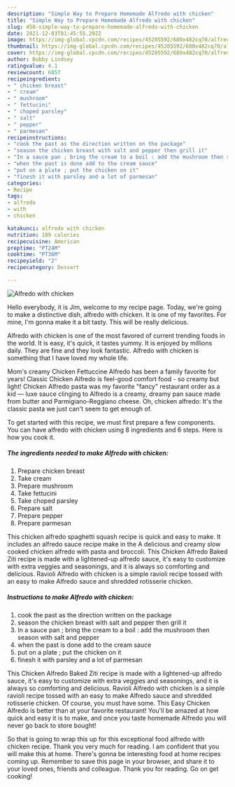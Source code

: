 ```yaml
---
description: "Simple Way to Prepare Homemade Alfredo with chicken"
title: "Simple Way to Prepare Homemade Alfredo with chicken"
slug: 458-simple-way-to-prepare-homemade-alfredo-with-chicken
date: 2021-12-03T01:45:55.292Z
image: https://img-global.cpcdn.com/recipes/45285592/680x482cq70/alfredo-with-chicken-recipe-main-photo.jpg
thumbnail: https://img-global.cpcdn.com/recipes/45285592/680x482cq70/alfredo-with-chicken-recipe-main-photo.jpg
cover: https://img-global.cpcdn.com/recipes/45285592/680x482cq70/alfredo-with-chicken-recipe-main-photo.jpg
author: Bobby Lindsey
ratingvalue: 4.1
reviewcount: 6857
recipeingredient:
- " chicken breast"
- " cream"
- " mushroom"
- " fettucini"
- " choped parsley"
- " salt"
- " pepper"
- " parmesan"
recipeinstructions:
- "cook the past as the direction written on the package"
- "season the chicken breast with salt and pepper then grill it"
- "In a sauce pan ; bring the cream to a boil : add the mushroom then season with salt and pepper"
- "when the past is done add to the cream sauce"
- "put on a plate ; put the chicken on it"
- "finesh it with parsley and a lot of parmesan"
categories:
- Recipe
tags:
- alfredo
- with
- chicken

katakunci: alfredo with chicken 
nutrition: 189 calories
recipecuisine: American
preptime: "PT24M"
cooktime: "PT36M"
recipeyield: "2"
recipecategory: Dessert

---
```



![Alfredo with chicken](https://img-global.cpcdn.com/recipes/45285592/680x482cq70/alfredo-with-chicken-recipe-main-photo.jpg)

Hello everybody, it is Jim, welcome to my recipe page. Today, we're going to make a distinctive dish, alfredo with chicken. It is one of my favorites. For mine, I'm gonna make it a bit tasty. This will be really delicious.

Alfredo with chicken is one of the most favored of current trending foods in the world. It is easy, it's quick, it tastes yummy. It is enjoyed by millions daily. They are fine and they look fantastic. Alfredo with chicken is something that I have loved my whole life.

Mom&#39;s creamy Chicken Fettuccine Alfredo has been a family favorite for years! Classic Chicken Alfredo is feel-good comfort food - so creamy but light! Chicken Alfredo pasta was my favorite &#34;fancy&#34; restaurant order as a kid — luxe sauce clinging to Alfredo is a creamy, dreamy pan sauce made from butter and Parmigiano-Reggiano cheese. Oh, chicken alfredo﻿: It&#39;s the classic pasta we just can&#39;t seem to get enough of.


To get started with this recipe, we must first prepare a few components. You can have alfredo with chicken using 8 ingredients and 6 steps. Here is how you cook it.

<!--inarticleads1-->

##### The ingredients needed to make Alfredo with chicken:

1. Prepare  chicken breast
1. Take  cream
1. Prepare  mushroom
1. Take  fettucini
1. Take  choped parsley
1. Prepare  salt
1. Prepare  pepper
1. Prepare  parmesan


This chicken alfredo spaghetti squash recipe is quick and easy to make. It includes an alfredo sauce recipe make in the A delicious and creamy slow cooked chicken alfredo with pasta and broccoli. This Chicken Alfredo Baked Ziti recipe is made with a lightened-up alfredo sauce, it&#39;s easy to customize with extra veggies and seasonings, and it is always so comforting and delicious. Ravioli Alfredo with chicken is a simple ravioli recipe tossed with an easy to make Alfredo sauce and shredded rotisserie chicken. 

<!--inarticleads2-->

##### Instructions to make Alfredo with chicken:

1. cook the past as the direction written on the package
1. season the chicken breast with salt and pepper then grill it
1. In a sauce pan ; bring the cream to a boil : add the mushroom then season with salt and pepper
1. when the past is done add to the cream sauce
1. put on a plate ; put the chicken on it
1. finesh it with parsley and a lot of parmesan


This Chicken Alfredo Baked Ziti recipe is made with a lightened-up alfredo sauce, it&#39;s easy to customize with extra veggies and seasonings, and it is always so comforting and delicious. Ravioli Alfredo with chicken is a simple ravioli recipe tossed with an easy to make Alfredo sauce and shredded rotisserie chicken. Of course, you must have some. This Easy Chicken Alfredo is better than at your favorite restaurant! You&#39;ll be amazed at how quick and easy it is to make, and once you taste homemade Alfredo you will never go back to store bought! 

So that is going to wrap this up for this exceptional food alfredo with chicken recipe. Thank you very much for reading. I am confident that you will make this at home. There's gonna be interesting food at home recipes coming up. Remember to save this page in your browser, and share it to your loved ones, friends and colleague. Thank you for reading. Go on get cooking!
